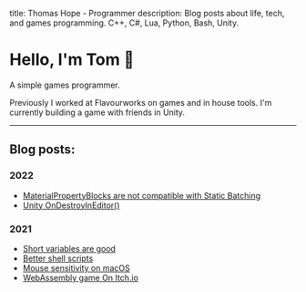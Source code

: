 title: Thomas Hope - Programmer
description: Blog posts about life, tech, and games programming. C++, C#, Lua, Python, Bash, Unity.

# Hello, I'm Tom 👋

A simple games programmer.

Previously I worked at Flavourworks on games and in house tools. I'm currently building a game with friends in Unity.

---

## Blog posts:

### 2022
* [MaterialPropertyBlocks are not compatible with Static Batching](2022/mpb-not-working.html)
* [Unity OnDestroyInEditor()](2022/on-destroy-in-editor.html)

<!--
* [Better text navigation keys on macOS](2022/text-navigation.html)
-->

### 2021

* [Short variables are good](2021/short-variables.html)
* [Better shell scripts](2021/better-shell-scripts.html)
* [Mouse sensitivity on macOS](2021/mac-cursor-speed.html)
* [WebAssembly game On Itch.io](2021/itch-io-wasm.html)